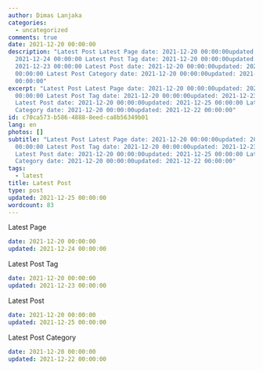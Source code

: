```yaml
---
author: Dimas Lanjaka
categories:
  - uncategorized
comments: true
date: 2021-12-20 00:00:00
description: "Latest Post Latest Page date: 2021-12-20 00:00:00updated:
  2021-12-24 00:00:00 Latest Post Tag date: 2021-12-20 00:00:00updated:
  2021-12-23 00:00:00 Latest Post date: 2021-12-20 00:00:00updated: 2021-12-25
  00:00:00 Latest Post Category date: 2021-12-20 00:00:00updated: 2021-12-22
  00:00:00"
excerpt: "Latest Post Latest Page date: 2021-12-20 00:00:00updated: 2021-12-24
  00:00:00 Latest Post Tag date: 2021-12-20 00:00:00updated: 2021-12-23 00:00:00
  Latest Post date: 2021-12-20 00:00:00updated: 2021-12-25 00:00:00 Latest Post
  Category date: 2021-12-20 00:00:00updated: 2021-12-22 00:00:00"
id: c70ca573-b586-4888-8eed-ca8b56349b01
lang: en
photos: []
subtitle: "Latest Post Latest Page date: 2021-12-20 00:00:00updated: 2021-12-24
  00:00:00 Latest Post Tag date: 2021-12-20 00:00:00updated: 2021-12-23 00:00:00
  Latest Post date: 2021-12-20 00:00:00updated: 2021-12-25 00:00:00 Latest Post
  Category date: 2021-12-20 00:00:00updated: 2021-12-22 00:00:00"
tags:
  - latest
title: Latest Post
type: post
updated: 2021-12-25 00:00:00
wordcount: 83
---
```


Latest Page
```yaml
date: 2021-12-20 00:00:00
updated: 2021-12-24 00:00:00
```

Latest Post Tag
```yaml
date: 2021-12-20 00:00:00
updated: 2021-12-23 00:00:00
```

Latest Post
```yaml
date: 2021-12-20 00:00:00
updated: 2021-12-25 00:00:00
```

Latest Post Category
```yaml
date: 2021-12-20 00:00:00
updated: 2021-12-22 00:00:00
```